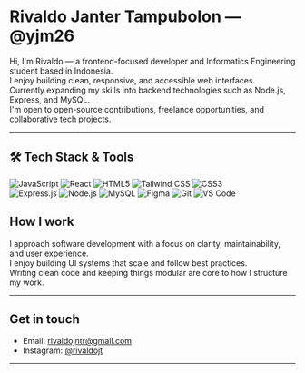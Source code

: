 # Rivaldo Janter Tampubolon — @yjm26

Hi, I'm Rivaldo — a frontend-focused developer and Informatics Engineering student based in Indonesia.  
I enjoy building clean, responsive, and accessible web interfaces.  
Currently expanding my skills into backend technologies such as Node.js, Express, and MySQL.  
I'm open to open-source contributions, freelance opportunities, and collaborative tech projects.

---

## 🛠️ Tech Stack & Tools

<p align="left">
  <img src="https://img.shields.io/badge/-JavaScript-F7DF1E?style=for-the-badge&logo=javascript&logoColor=black" alt="JavaScript"/>
  <img src="https://img.shields.io/badge/-React-20232A?style=for-the-badge&logo=react&logoColor=61DAFB" alt="React"/>
  <img src="https://img.shields.io/badge/-HTML5-E34F26?style=for-the-badge&logo=html5&logoColor=white" alt="HTML5"/>
  <img src="https://img.shields.io/badge/-Tailwind_CSS-38B2AC?style=for-the-badge&logo=tailwind-css&logoColor=white" alt="Tailwind CSS"/>
  <img src="https://img.shields.io/badge/-CSS3-1572B6?style=for-the-badge&logo=css3&logoColor=white" alt="CSS3"/>
  <br/>
  <img src="https://img.shields.io/badge/-Express.js-404D59?style=for-the-badge&logo=express&logoColor=white" alt="Express.js"/>
  <img src="https://img.shields.io/badge/-Node.js-339933?style=for-the-badge&logo=nodedotjs&logoColor=white" alt="Node.js"/>
  <img src="https://img.shields.io/badge/-MySQL-00758F?style=for-the-badge&logo=mysql&logoColor=white" alt="MySQL"/>
  <img src="https://img.shields.io/badge/-Figma-F24E1E?style=for-the-badge&logo=figma&logoColor=white" alt="Figma"/>
  <img src="https://img.shields.io/badge/-Git-F05032?style=for-the-badge&logo=git&logoColor=white" alt="Git"/>
  <img src="https://img.shields.io/badge/-VSCode-007ACC?style=for-the-badge&logo=visual-studio-code&logoColor=white" alt="VS Code"/>
</p>


## How I work

I approach software development with a focus on clarity, maintainability, and user experience.  
I enjoy building UI systems that scale and follow best practices.  
Writing clean code and keeping things modular are core to how I structure my work.

---

## Get in touch

- Email: [rivaldojntr@gmail.com](mailto:rivaldojntr@gmail.com)  
- Instagram: [@rivaldojt](https://instagram.com/rivaldojt)

---

